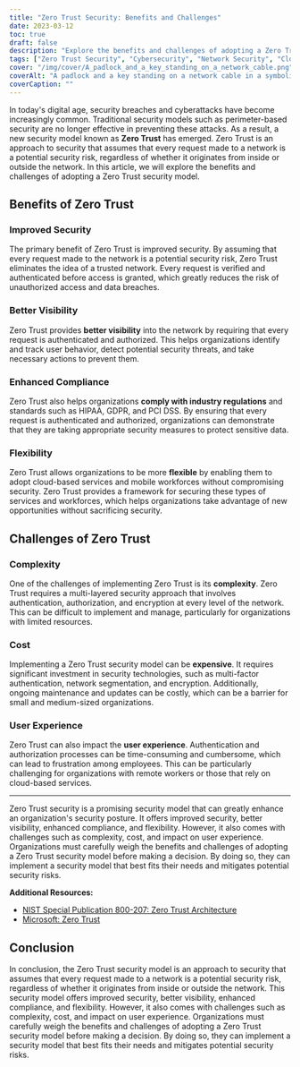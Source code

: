```yaml
---
title: "Zero Trust Security: Benefits and Challenges"
date: 2023-03-12
toc: true
draft: false
description: "Explore the benefits and challenges of adopting a Zero Trust security model in today's digital age."
tags: ["Zero Trust Security", "Cybersecurity", "Network Security", "Cloud Security", "Data Protection", "Security Model", "Authentication", "Authorization", "Encryption", "Compliance", "HIPAA", "GDPR", "PCI DSS", "User Experience", "Cost", "Complexity", "Multi-Layered Security", "Visibility", "Flexibility", "Security Breaches"]
cover: "/img/cover/A_padlock_and_a_key_standing_on_a_network_cable.png"
coverAlt: "A padlock and a key standing on a network cable in a symbolic way representing Zero Trust Security."
coverCaption: ""
---
```


In today's digital age, security breaches and cyberattacks have become increasingly common. Traditional security models such as perimeter-based security are no longer effective in preventing these attacks. As a result, a new security model known as **Zero Trust** has emerged. Zero Trust is an approach to security that assumes that every request made to a network is a potential security risk, regardless of whether it originates from inside or outside the network. In this article, we will explore the benefits and challenges of adopting a Zero Trust security model.

## Benefits of Zero Trust

### Improved Security

The primary benefit of Zero Trust is improved security. By assuming that every request made to the network is a potential security risk, Zero Trust eliminates the idea of a trusted network. Every request is verified and authenticated before access is granted, which greatly reduces the risk of unauthorized access and data breaches.

### Better Visibility

Zero Trust provides **better visibility** into the network by requiring that every request is authenticated and authorized. This helps organizations identify and track user behavior, detect potential security threats, and take necessary actions to prevent them.

### Enhanced Compliance

Zero Trust also helps organizations **comply with industry regulations** and standards such as HIPAA, GDPR, and PCI DSS. By ensuring that every request is authenticated and authorized, organizations can demonstrate that they are taking appropriate security measures to protect sensitive data.

### Flexibility

Zero Trust allows organizations to be more **flexible** by enabling them to adopt cloud-based services and mobile workforces without compromising security. Zero Trust provides a framework for securing these types of services and workforces, which helps organizations take advantage of new opportunities without sacrificing security.

## Challenges of Zero Trust

### Complexity

One of the challenges of implementing Zero Trust is its **complexity**. Zero Trust requires a multi-layered security approach that involves authentication, authorization, and encryption at every level of the network. This can be difficult to implement and manage, particularly for organizations with limited resources.

### Cost

Implementing a Zero Trust security model can be **expensive**. It requires significant investment in security technologies, such as multi-factor authentication, network segmentation, and encryption. Additionally, ongoing maintenance and updates can be costly, which can be a barrier for small and medium-sized organizations.

### User Experience

Zero Trust can also impact the **user experience**. Authentication and authorization processes can be time-consuming and cumbersome, which can lead to frustration among employees. This can be particularly challenging for organizations with remote workers or those that rely on cloud-based services.

______

Zero Trust security is a promising security model that can greatly enhance an organization's security posture. It offers improved security, better visibility, enhanced compliance, and flexibility. However, it also comes with challenges such as complexity, cost, and impact on user experience. Organizations must carefully weigh the benefits and challenges of adopting a Zero Trust security model before making a decision. By doing so, they can implement a security model that best fits their needs and mitigates potential security risks.

**Additional Resources:**
- [NIST Special Publication 800-207: Zero Trust Architecture](https://csrc.nist.gov/publications/detail/sp/800-207/final)
- [Microsoft: Zero Trust](https://www.microsoft.com/en-us/security/business/zero-trust)

## Conclusion

In conclusion, the Zero Trust security model is an approach to security that assumes that every request made to a network is a potential security risk, regardless of whether it originates from inside or outside the network. This security model offers improved security, better visibility, enhanced compliance, and flexibility. However, it also comes with challenges such as complexity, cost, and impact on user experience. Organizations must carefully weigh the benefits and challenges of adopting a Zero Trust security model before making a decision. By doing so, they can implement a security model that best fits their needs and mitigates potential security risks.

